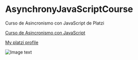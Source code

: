 # AsynchronyJavaScriptCourse
Curso de Asincronismo con JavaScript de Platzi

<a href="https://platzi.com/cursos/asincronismo-js/" target="_blank">Curso de Asincronismo con JavaScript</a>

<a href="https://platzi.com/p/danielbatres/" target="_blank">My platzi profile</a>

![Image text](https://i.ibb.co/2tRKHJy/diploma-asincronismo-js.jpg)